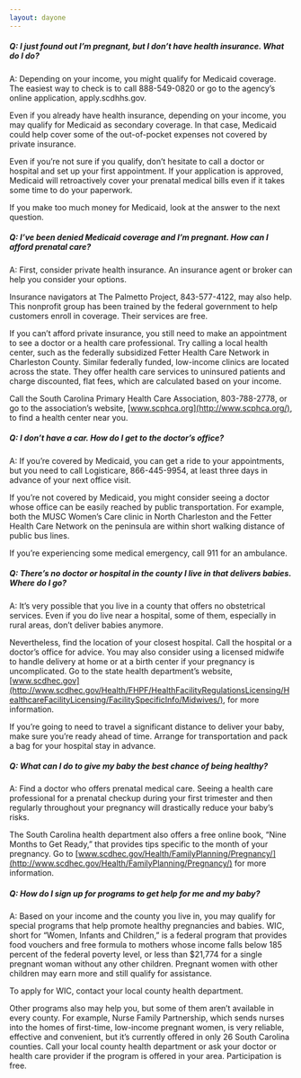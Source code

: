 ```yaml
---
layout: dayone
---
```


##### Q: I just found out I’m pregnant, but I don’t have health insurance. What do I do?

A: Depending on your income, you might qualify for Medicaid coverage. The easiest way to check is to call 888-549-0820 or go to the agency’s online application, apply.scdhhs.gov. 

Even if you already have health insurance, depending on your income, you may qualify for Medicaid as secondary coverage. In that case, Medicaid could help cover some of the out-of-pocket expenses not covered by private insurance. 

Even if you’re not sure if you qualify, don’t hesitate to call a doctor or hospital and set up your first appointment. If your application is approved, Medicaid will retroactively cover your prenatal medical bills even if it takes some time to do your paperwork. 

If you make too much money for Medicaid, look at the answer to the next question.


##### Q: I’ve been denied Medicaid coverage and I’m pregnant. How can I afford prenatal care?

A: First, consider private health insurance. An insurance agent or broker can help you consider your options. 

Insurance navigators at The Palmetto Project, 843-577-4122, may also help. This nonprofit group has been trained by the federal government to help customers enroll in coverage. Their services are free.

If you can’t afford private insurance, you still need to make an appointment to see a doctor or a health care professional. Try calling a local health center, such as the federally subsidized Fetter Health Care Network in Charleston County. Similar federally funded, low-income clinics are located across the state. They offer health care services to uninsured patients and charge discounted, flat fees, which are calculated based on your income. 

Call the South Carolina Primary Health Care Association, 803-788-2778, or go to the association’s website, [www.scphca.org](http://www.scphca.org/), to find a health center near you. 


##### Q: I don’t have a car. How do I get to the doctor’s office?

A: If you’re covered by Medicaid, you can get a ride to your appointments, but you need to call Logisticare, 866-445-9954, at least three days in advance of your next office visit. 

If you’re not covered by Medicaid, you might consider seeing a doctor whose office can be easily reached by public transportation. For example, both the MUSC Women’s Care clinic in North Charleston and the Fetter Health Care Network on the peninsula are within short walking distance of public bus lines.

If you’re experiencing some medical emergency, call 911 for an ambulance. 



##### Q: There’s no doctor or hospital in the county I live in that delivers babies. Where do I go?

A: It’s very possible that you live in a county that offers no obstetrical services. Even if you do live near a hospital, some of them, especially in rural areas, don’t deliver babies anymore. 

Nevertheless, find the location of your closest hospital. Call the hospital or a doctor’s office for advice. You may also consider using a licensed midwife to handle delivery at home or at a birth center if your pregnancy is uncomplicated. Go to the state health department’s website, [www.scdhec.gov](http://www.scdhec.gov/Health/FHPF/HealthFacilityRegulationsLicensing/HealthcareFacilityLicensing/FacilitySpecificInfo/Midwives/), for more information. 

If you’re going to need to travel a significant distance to deliver your baby, make sure you’re ready ahead of time. Arrange for transportation and pack a bag for your hospital stay in advance.



##### Q: What can I do to give my baby the best chance of being healthy?

A: Find a doctor who offers prenatal medical care. Seeing a health care professional for a prenatal checkup during your first trimester and then regularly throughout your pregnancy will drastically reduce your baby’s risks. 

The South Carolina health department also offers a free online book, “Nine Months to Get Ready,” that provides tips specific to the month of your pregnancy. Go to [www.scdhec.gov/Health/FamilyPlanning/Pregnancy/](http://www.scdhec.gov/Health/FamilyPlanning/Pregnancy/) for more information.



##### Q: How do I sign up for programs to get help for me and my baby?

A: Based on your income and the county you live in, you may qualify for special programs that help promote healthy pregnancies and babies. WIC, short for “Women, Infants and Children,” is a federal program that provides food vouchers and free formula to mothers whose income falls below 185 percent of the federal poverty level, or less than $21,774 for a single pregnant woman without any other children. Pregnant women with other children may earn more and still qualify for assistance.  

To apply for WIC, contact your local county health department.

Other programs also may help you, but some of them aren’t available in every county. For example, Nurse Family Partnership, which sends nurses into the homes of first-time, low-income pregnant women, is very reliable, effective and convenient, but it’s currently offered in only 26 South Carolina counties. Call your local county health department or ask your doctor or health care provider if the program is offered in your area. Participation is free.
